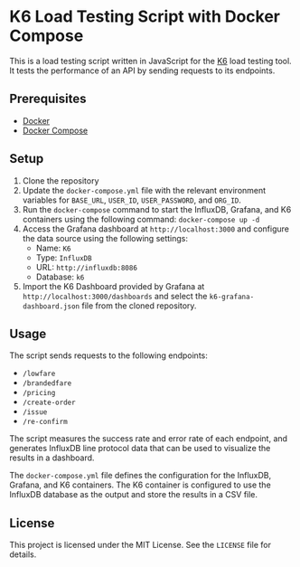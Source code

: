 # K6 Load Testing Script with Docker Compose

This is a load testing script written in JavaScript for the [K6](https://k6.io/) load testing tool. It tests the performance of an API by sending requests to its endpoints.

## Prerequisites
- [Docker](https://docs.docker.com/get-docker/)
- [Docker Compose](https://docs.docker.com/compose/install/)

## Setup
1. Clone the repository
2. Update the `docker-compose.yml` file with the relevant environment variables for `BASE_URL`, `USER_ID`, `USER_PASSWORD`, and `ORG_ID`.
3. Run the `docker-compose` command to start the InfluxDB, Grafana, and K6 containers using the following command: `docker-compose up -d`
4. Access the Grafana dashboard at `http://localhost:3000` and configure the data source using the following settings:
    - Name: `K6`
    - Type: `InfluxDB`
    - URL: `http://influxdb:8086`
    - Database: `k6`
5. Import the K6 Dashboard provided by Grafana at `http://localhost:3000/dashboards` and select the `k6-grafana-dashboard.json` file from the cloned repository.

## Usage
The script sends requests to the following endpoints:
- `/lowfare`
- `/brandedfare`
- `/pricing`
- `/create-order`
- `/issue`
- `/re-confirm`

The script measures the success rate and error rate of each endpoint, and generates InfluxDB line protocol data that can be used to visualize the results in a dashboard.

The `docker-compose.yml` file defines the configuration for the InfluxDB, Grafana, and K6 containers. The K6 container is configured to use the InfluxDB database as the output and store the results in a CSV file.

## License
This project is licensed under the MIT License. See the `LICENSE` file for details.
